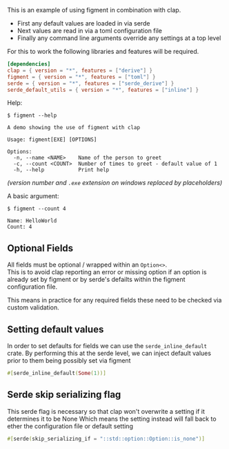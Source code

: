 This is an example of using figment in combination with clap.

  * First any default values are loaded in via serde
  * Next values are read in via a toml configuration file
  * Finally any command line arguments override any settings at a top level

For this to work the following libraries and features will be required.
```toml
[dependencies]
clap = { version = "*", features = ["derive"] }
figment = { version = "*", features = ["toml"] }
serde = { version = "*", features = ["serde_derive"] }
serde_default_utils = { version = "*", features = ["inline"] }
```

Help:
```console
$ figment --help

A demo showing the use of figment with clap

Usage: figment[EXE] [OPTIONS]

Options:
  -n, --name <NAME>    Name of the person to greet
  -c, --count <COUNT>  Number of times to greet - default value of 1
  -h, --help           Print help
```
*(version number and `.exe` extension on windows replaced by placeholders)*

A basic argument:
```console
$ figment --count 4

Name: HelloWorld
Count: 4
```

## Optional Fields

All fields must be optional / wrapped within an `Option<>`.    
This is to avoid clap reporting an error or missing option if an option is already set by figment or by serde's defailts
within the figment configuration file.

This means in practice for any required fields these need to be checked via custom validation.

## Setting default values

In order to set defaults for fields we can use the `serde_inline_default` crate.
By performing this at the serde level, we can inject default values prior to them being possibly set via figment
```rust
#[serde_inline_default(Some(1))]
```

## Serde skip serializing flag

This serde flag is necessary so that clap won't overwrite a setting if it determines it to be None
Which means the setting instead will fall back to ether the configuration file or default setting
```rust
#[serde(skip_serializing_if = "::std::option::Option::is_none")]
```
